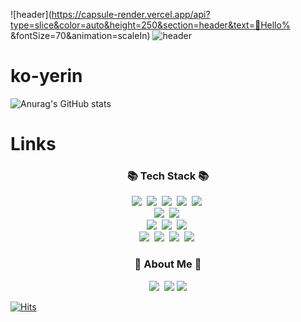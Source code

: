 ![header](https://capsule-render.vercel.app/api?type=slice&color=auto&height=250&section=header&text=👋Hello% &fontSize=70&animation=scaleIn)
![header](https://capsule-render.vercel.app/api?type=slice&color=gradient&text=%20JisuPark%20%20&height=200&fontSize=100)





# ko-yerin

![Anurag's GitHub stats](https://github-readme-stats.vercel.app/api?username=ko-yerin&show_icons=true&theme=radical)




# Links
<h3 align="center">📚 Tech Stack 📚</h3>
<p align="center">
  <img src="https://img.shields.io/badge/HTML5-E34F26?style=flat-square&logo=HTML5&logoColor=white"/></a>&nbsp
  <img src="https://img.shields.io/badge/CSS3-1572B6?style=flat-square&logo=CSS3&logoColor=white"/></a>&nbsp
  <img src="https://img.shields.io/badge/Javascript-F7DF1E?style=flat-square&logo=javascript&logoColor=white"/></a>&nbsp
  <img src="https://img.shields.io/badge/TypeScript-3178C6?style=flat-square&logo=TypeScript&logoColor=white"/></a>&nbsp
  <img src="https://img.shields.io/badge/Solidity-363636?style=flat-square&logo=Solidity&logoColor=white"/></a>&nbsp
  <br>
  <img src="https://img.shields.io/badge/React-61DAFB?style=flat-square&logo=React&logoColor=white"/></a>&nbsp
  <img src="https://img.shields.io/badge/OpenZeppelin-4E5EE4?style=flat-square&logo=OpenZeppelin&logoColor=white"/></a>&nbsp
  <br>
  <img src="https://img.shields.io/badge/Linux-FCC624?style=flat-square&logo=Linux&logoColor=white"/></a>&nbsp
  <img src="https://img.shields.io/badge/Node.js-339933?style=flat-square&logo=Node.js&logoColor=white"/></a>&nbsp
  <img src="https://img.shields.io/badge/Amazon AWS-232F3E?style=flat-square&logo=Amazon AWS&logoColor=white"/></a>&nbsp
  <br>
  <img src="https://img.shields.io/badge/Mysql-E6B91E?style=flat-square&logo=MySql&logoColor=white"/></a>&nbsp 
  <img src="https://img.shields.io/badge/Sequelize-52B0E7?style=flat-square&logo=Sequelize&logoColor=white"/></a>&nbsp 
  <img src="https://img.shields.io/badge/MongoDB-47A248?style=flat-square&logo=MongoDB&logoColor=white"/></a>&nbsp 
  <img src="https://img.shields.io/badge/Docker-2496ED?style=flat-square&logo=Docker&logoColor=white"/></a>&nbsp

 
  
</p>



<h3 align="center">🌈 About Me 🌈</h3>
<p align="center">
  <a href="http://blog.naver.com/rhdpfls12"><img src="https://img.shields.io/badge/%20Blog-11B48A?style=flat-square&logo=Storyblok&logoColor=white&link=http://blog.naver.com/rhdpfls12"/></a>&nbsp
  <a href="rhdpfls12@naver.com"><img src="https://img.shields.io/badge/mail-005FF9?style=flat-square&logo=Mail.Ru&logoColor=white&link=rhdpfls12@naver.com"/></a>
  <a href="https://github.com/ko-yerin"><img src="https://img.shields.io/badge/GitHub-181717?style=flat-square&logo=GitHub&logoColor=white&link= https://github.com/ko-yerin"/></a>
</p>



[![Hits](https://hits.seeyoufarm.com/api/count/incr/badge.svg?url=https%3A%2F%2Fgithub.com%2Fko-yerin&count_bg=%2379C83D&title_bg=%23555555&icon=&icon_color=%23B0DB31&title=hits&edge_flat=false)](https://hits.seeyoufarm.com)

